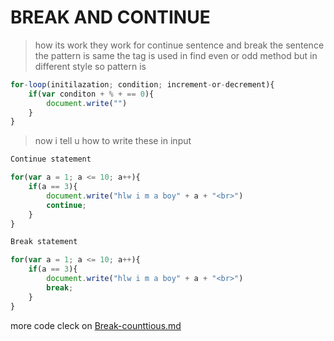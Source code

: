 # BREAK AND CONTINUE
> how its work they work for continue sentence and break the sentence
the pattern is same the tag is used in find even or odd method but in different style 
so pattern is 
```javascript
for-loop(initilazation; condition; increment-or-decrement){
    if(var conditon + % + == 0){
        document.write("")
    }
}
```
> now i tell u how to write these in input
```javascript
Continue statement

for(var a = 1; a <= 10; a++){
    if(a == 3){
        document.write("hlw i m a boy" + a + "<br>")
        continue;
    }
}
```
```javascript
Break statement

for(var a = 1; a <= 10; a++){
    if(a == 3){
        document.write("hlw i m a boy" + a + "<br>")
        break;
    }
}
```
more code cleck on [Break-counttious.md](../js/break-continoue.js)